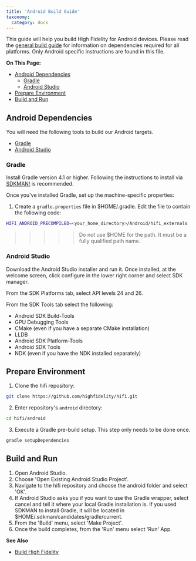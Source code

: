 ```yaml
---
title: 'Android Build Guide'
taxonomy:
  category: docs
---
```


This guide will help you build High Fidelity for Android devices. Please read the [general build guide](../) for information on dependencies required for all platforms. Only Android specific instructions are found in this file.

**On This Page:**

+ [Android Dependencies](#android-dependencies)
  + [Gradle](#gradle)
  + [Android Studio](#android-studio)
+ [Prepare Environment](#prepare-environment)
+ [Build and Run](#build-and-run)

## Android Dependencies

You will need the following tools to build our Android targets.
* [Gradle](https://gradle.org/install)
* [Android Studio](https://developer.android.com/studio/index.html)

### Gradle

Install Gradle version 4.1 or higher. Following the instructions to install via [SDKMAN!](http://sdkman.io/install.html) is recommended.

Once you've installed Gradle, set up the machine-specific properties: 
1. Create a `gradle.properties` file in $HOME/.gradle. Edit the file to contain the following code:
```bash
HIFI_ANDROID_PRECOMPILED=<your_home_directory>/Android/hifi_externals
```
>>>>>Do not use $HOME for the path. It must be a fully qualified path name.

### Android Studio

Download the Android Studio installer and run it. Once installed, at the welcome screen, click configure in the lower right corner and select SDK manager.

From the SDK Platforms tab, select API levels 24 and 26.

From the SDK Tools tab select the following:

* Android SDK Build-Tools
* GPU Debugging Tools
* CMake (even if you have a separate CMake installation)
* LLDB
* Android SDK Platform-Tools
* Android SDK Tools
* NDK (even if you have the NDK installed separately)

## Prepare Environment

1. Clone the hifi repository: 
```bash
git clone https://github.com/highfidelity/hifi.git
```
2. Enter repository's `android` directory: 
```bash
cd hifi/android
```
3. Execute a Gradle pre-build setup. This step only needs to be done once.
```bash
gradle setupDependencies
```

## Build and Run
1. Open Android Studio.
2. Choose 'Open Existing Android Studio Project'.
3. Navigate to the hifi repository and choose the android folder and select 'OK'.
4. If Android Studio asks you if you want to use the Gradle wrapper, select cancel and tell it where your local Gradle installation is. If you used SDKMAN to install Gradle, it will be located in $HOME/.sdkman/candidates/gradle/current.
5. From the 'Build' menu, select 'Make Project'.
6. Once the build completes, from the 'Run' menu select 'Run' App.

**See Also**

+ [Build High Fidelity](../)